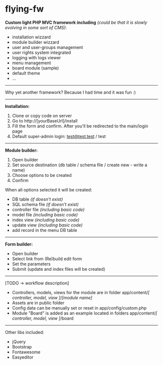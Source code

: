# flying-fw
**Custom light PHP MVC framework including**
*(could be that it is slowly evolving in some sort of CMS)*:

- installation wizzard
- module builder wizzard
- user and user-groups management 
- user rights system integrated
- logging with logs viewer
- menu management
- board module (sample)
- default theme
- ...

------------------------------------------

Why yet another framework? Because I had time and it was fun :)

------------------------------------------

**Installation:**
1. Clone or copy code on server
2. Go to http://[yourBaseUrl]/install
3. Fill the form and confirm. After you'll be redirected to the main/login page
4. Default super-admin login: test@test.test / test

------------------------------------------

**Module builder:**
1. Open builder
2. Set source destination (db table / schema file / create new - write a name)
3. Choose options to be created
4. Confirm   


When all options selected it will be created: 
- DB table *(if doesn't exist)*
- SQL schema file *(if doesn't exist)*
- controller file *(including basic code)*
- model file *(including basic code)*
- index view *(including basic code)*
- update view *(including basic code)*
- add record in the menu DB table

------------------------------------------

**Form builder:**
- Open builder
- Select link from (Re)build edit form
- Set the parameters
- Submit
(update and index files will be created)
------------------------------------------

[TODO -> workflow description] 
- Controllers, models, views for the module are in folder app/content/*[ controller, model, view ]*/*[module name]*
- Assets are in public folder
- Config data can be manually set or reset in app/config/custom.php  
- Module "Board" is added as an example located in folders app/content/*[ controller, model, view ]*/board 

------------------------------------------

Other libs included:
- jQuery
- Bootstrap
- Fontawesome
- Easyeditor
